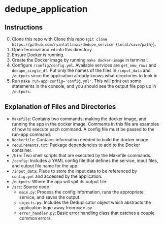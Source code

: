 # dedupe_application

## Instructions

0. Clone this repo with Clone this repo (`git clone https://github.com/ryanlattanzi/dedupe_service {local/save/path}`).
0. Open terminal and `cd` into this directory.
0. Ensure Docker is running.
0. Create the Docker image by running `make docker-image` in terminal.
0. Configure `/config/config.yml`. Available services are `get_new_rows` and `dedupe_single_df`. Put only the names of the files in `/input_data` and `/outputs` since the application already knows what directories to look in.
0. Run `make run-app config='config.yml'`. This will print out some statements in the console, and you should see the output file pop up in `/outputs`.

## Explanation of Files and Directories

- `Makefile`: Contains two commands: making the docker image, and running the app in the docker image. Comments in this file are examples of how to execute each command. A config file must be passed to the run-app command.
- `Dockerfile`: Contains information needed to build the docker image.
- `requirements.txt`: Package dependencies to add to the Docker container.
- `/bin`: Two shell scripts that are executed by the Makefile commands.
- `/config`: Includes a YAML config file that defines the service, input files, and output file name for the app.
- `/input_data`: Place to store the input data to be referenced by `config.yml` and accessed by the application.
- `/outputs`: Where the app will spit its output file.
- `/src`: Source code
	- `main.py`: Process the config information, runs the appropriate service, and saves the output.
	- `objects.py`: Includes the Deduplicator object which abstracts the application logic away from `main.py`.
	- `error_handler.py`: Basic error handling class that catches a couple common errors.
